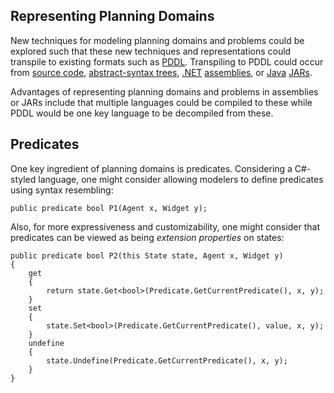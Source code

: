 ## Representing Planning Domains

New techniques for modeling planning domains and problems could be explored such that these new techniques and representations could transpile to existing formats such as [PDDL](https://en.wikipedia.org/wiki/PDDL). Transpiling to PDDL could occur from [source code](https://en.wikipedia.org/wiki/Source_code), [abstract-syntax trees](https://en.wikipedia.org/wiki/Abstract_syntax_tree), [.NET](https://en.wikipedia.org/wiki/.NET_Framework) [assemblies](https://en.wikipedia.org/wiki/Assembly_(CLI)), or [Java](https://en.wikipedia.org/wiki/Java_(programming_language)) [JARs](https://en.wikipedia.org/wiki/JAR_(file_format)).

Advantages of representing planning domains and problems in assemblies or JARs include that multiple languages could be compiled to these while PDDL would be one key language to be decompiled from these.

## Predicates

One key ingredient of planning domains is predicates. Considering a C#-styled language, one might consider allowing modelers to define predicates using syntax resembling:

```
public predicate bool P1(Agent x, Widget y);
```

Also, for more expressiveness and customizability, one might consider that predicates can be viewed as being _extension properties_ on states:

```
public predicate bool P2(this State state, Agent x, Widget y)
{
    get
    {
        return state.Get<bool>(Predicate.GetCurrentPredicate(), x, y);
    }
    set
    {
        state.Set<bool>(Predicate.GetCurrentPredicate(), value, x, y);
    }
    undefine
    {
        state.Undefine(Predicate.GetCurrentPredicate(), x, y);
    }
}
```
